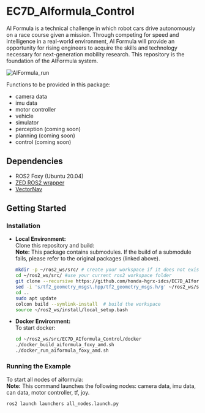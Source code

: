 # EC7D_AIformula_Control
AI Formula is a technical challenge in which robot cars drive autonomously on a race course given a mission. Through competing for speed and intelligence in a real-world environment, AI Formula will provide an opportunity for rising engineers to acquire the skills and technology necessary for next-generation mobility research. This repository is the foundation of the AIFormula system.

![AIFormula_run](https://github.com/honda-hgrx-idcs/EC7D_AIformula_Control/assets/113084733/df02c1ec-0556-4c77-a834-ebc2fe192ac5)

Functions to be provided in this package:
* camera data
* imu data
* motor controller
* vehicle
* simulator
* perception (coming soon)
* planning   (coming soon)
* control    (coming soon)

## Dependencies
* ROS2 Foxy (Ubuntu 20.04)
* [ZED ROS2 wrapper](https://github.com/stereolabs/zed-ros2-wrapper)
* [VectorNav](https://github.com/dawonn/vectornav)

## Getting Started

### Installation

* **Local Environment:**\
Clone this repository and build:\
**Note:** This package contains submodules. If the build of a submodule fails, please refer to the original packages (linked above).
  ```bash
  mkdir -p ~/ros2_ws/src/ # create your workspace if it does not exist
  cd ~/ros2_ws/src/ #use your current ros2 workspace folder
  git clone --recursive https://github.com/honda-hgrx-idcs/EC7D_AIformula_Control.git
  sed -i 's/tf2_geometry_msgs\.hpp/tf2_geometry_msgs.h/g' ~/ros2_ws/src/EC7D_AIformula_Control/sensing/vectornav/vectornav/src/vn_sensor_msgs.cc
  cd ..
  sudo apt update
  colcon build --symlink-install  # build the workspace
  source ~/ros2_ws/install/local_setup.bash
  ```

* **Docker Environment:**\
To start docker:
  ```bash
  cd ~/ros2_ws/src/EC7D_AIformula_Control/docker
  ./docker_build_aiformula_foxy_amd.sh
  ./docker_run_aiformula_foxy_amd.sh
  ```

### Running the Example
To start all nodes of aiformula:\
**Note:** This command launches the following nodes: camera data, imu data, can data, motor controller, tf, joy.
```bash
ros2 launch launchers all_nodes.launch.py
```
